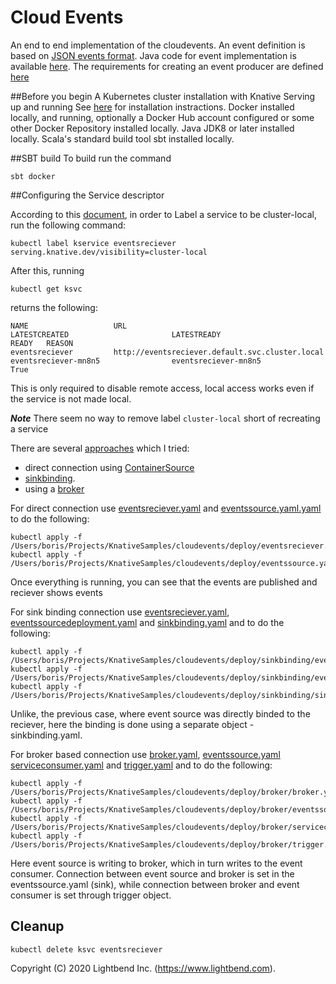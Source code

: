 # Cloud Events

An end to end implementation of the cloudevents. An event definition is based on [JSON events format](https://github.com/cloudevents/spec/blob/master/json-format.md).
Java code for event implementation is available [here](https://github.com/cloudevents/sdk-java/blob/master/core/src/main/java/io/cloudevents/core/v1/CloudEventV1.java).
The requirements for creating an event producer are defined [here](https://github.com/knative/docs/tree/master/docs/eventing/samples/container-source#create-a-new-event-source-using-containersource)

##Before you begin
A Kubernetes cluster installation with Knative Serving up and running See [here](README.md) for installation instractions.
Docker installed locally, and running, optionally a Docker Hub account configured or some other Docker Repository installed locally.
Java JDK8 or later installed locally.
Scala's standard build tool sbt installed locally.

##SBT build
To build run the command
````
sbt docker
````
##Configuring the Service descriptor

According to this [document](https://knative.dev/docs/serving/cluster-local-route/), in order 
to Label a service to be cluster-local, run the following command:
````
kubectl label kservice eventsreciever serving.knative.dev/visibility=cluster-local 
```` 
After this, running
````
kubectl get ksvc
````
returns the following:
````
NAME                   URL                                                       LATESTCREATED                       LATESTREADY                         READY   REASON
eventsreciever         http://eventsreciever.default.svc.cluster.local           eventsreciever-mn8n5                eventsreciever-mn8n5                True    
````

This is only required to disable remote access, local access works even if the service is not made local. 

***Note*** There seem no way to remove label `cluster-local` short of recreating a service

There are several [approaches](https://github.com/knative/docs/tree/master/docs/eventing/samples/writing-event-source-easy-way)
which I tried: 
* direct connection using [ContainerSource](deploy) 
* [sinkbinding](deploy/sinkbinding).
* using a [broker](deploy/broker)

For direct connection use [eventsreciever.yaml](deploy/eventsreciever.yaml) and [eventssource.yaml.yaml](deploy/eventssource.yaml) to do the following:
````
kubectl apply -f /Users/boris/Projects/KnativeSamples/cloudevents/deploy/eventsreciever.yaml
kubectl apply -f /Users/boris/Projects/KnativeSamples/cloudevents/deploy/eventssource.yaml
````
Once everything is running, you can see that the events are published and reciever shows events

For sink binding connection use [eventsreciever.yaml](deploy/sinkbinding/eventsreciever.yaml), 
[eventssourcedeployment.yaml](deploy/sinkbinding/eventssourcedeployment.yaml) and [sinkbinding.yaml](deploy/sinkbinding/sinkbinding.yaml) and to do the following:
````
kubectl apply -f /Users/boris/Projects/KnativeSamples/cloudevents/deploy/sinkbinding/eventsreciever.yaml
kubectl apply -f /Users/boris/Projects/KnativeSamples/cloudevents/deploy/sinkbinding/eventssourcedeployment.yaml
kubectl apply -f /Users/boris/Projects/KnativeSamples/cloudevents/deploy/sinkbinding/sinkbinding.yaml
````

Unlike, the previous case, where event source was directly binded to the reciever, here the binding is done using a separate
object - sinkbinding.yaml.

For broker based connection use [broker.yaml](deploy/broker/broker.yaml), [eventssource.yaml](deploy/broker/eventssource.yaml) 
[serviceconsumer.yaml](deploy/broker/serviceconsumer.yaml) and [trigger.yaml](deploy/broker/trigger.yaml) and to do the following:
````
kubectl apply -f /Users/boris/Projects/KnativeSamples/cloudevents/deploy/broker/broker.yaml
kubectl apply -f /Users/boris/Projects/KnativeSamples/cloudevents/deploy/broker/eventssource.yaml
kubectl apply -f /Users/boris/Projects/KnativeSamples/cloudevents/deploy/broker/serviceconsumer.yaml
kubectl apply -f /Users/boris/Projects/KnativeSamples/cloudevents/deploy/broker/trigger.yaml
````
Here event source is writing to broker, which in turn writes to the event consumer. Connection between 
event source and broker is set in the eventssource.yaml (sink), while connection between broker 
and event consumer is set through trigger object.

## Cleanup
````
kubectl delete ksvc eventsreciever
````

Copyright (C) 2020 Lightbend Inc. (https://www.lightbend.com).

